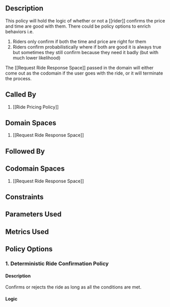 ## Description

This policy will hold the logic of whether or not a [[rider]] confirms the price and time are good with them. There could be policy options to enrich behaviors i.e.

1. Riders only confirm if both the time and price are right for them
2. Riders confirm probabilistically where if both are good it is always true but sometimes they still confirm because they need it badly (but with much lower likelihood)

The [[Request Ride Response Space]] passed in the domain will either come out as the codomain if the user goes with the ride, or it will terminate the process. 
## Called By
1. [[Ride Pricing Policy]]
## Domain Spaces
1. [[Request Ride Response Space]]
## Followed By
## Codomain Spaces
1. [[Request Ride Response Space]]
## Constraints
## Parameters Used
## Metrics Used
## Policy Options
### 1. Deterministic Ride Confirmation Policy
#### Description
Confirms or rejects the ride as long as all the conditions are met.
#### Logic


